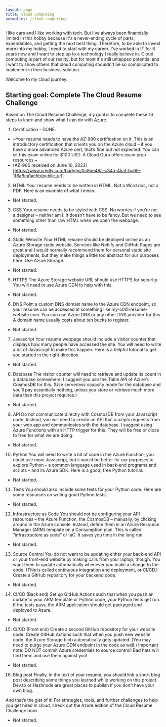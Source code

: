 ```yaml
---
layout: page
title: Cloud Computing
permalink: /cloud-computing/
---
```


I like cars and I like working with tech. But I've always been financially limited in this hobby because it's a never-ending cycle of parts, expendables, and getting the next best thing. Therefore, to be able to invest more into my hobby, I need to start with my career. I've worked in IT for 6 years now and I want to step up to a technology I really believe in. Cloud computing is part of our reality, but for most it's still untapped potential and I want to show others that cloud computing shouldn't be so complicated to implement in their business solution.

Welcome to my cloud journey.

## Starting goal: Complete The Cloud Resume Challenge

Based on The Cloud Resume Challenge, my goal is to complete these 16 steps to learn and show what I can do with Azure.

1. Certification - DONE.
- ~Your resume needs to have the AZ-900 certification on it. This is an introductory certification that orients you on the Azure cloud – if you have a more advanced Azure cert, that’s fine but not expected. You can sit this exam online for $100 USD. A Cloud Guru offers exam prep resources.~
- (AZ-900 received on June 10, 2023)[https://www.credly.com/badges/0c8be48a-c34a-45af-bc69-1f6a8ca1acbb/public_url]

<div data-iframe-width="150" data-iframe-height="270" data-share-badge-id="0c8be48a-c34a-45af-bc69-1f6a8ca1acbb" data-share-badge-host="https://www.credly.com"></div><script type="text/javascript" async src="//cdn.credly.com/assets/utilities/embed.js"></script>


2. HTML
Your resume needs to be written in HTML. Not a Word doc, not a PDF. Here is an example of what I mean.
- Not started.


3. CSS
Your resume needs to be styled with CSS. No worries if you’re not a designer – neither am I. It doesn’t have to be fancy. But we need to see something other than raw HTML when we open the webpage.
- Not started.

4. Static Website
Your HTML resume should be deployed online as an Azure Storage static website. Services like Netlify and GitHub Pages are great and I would normally recommend them for personal static site deployments, but they make things a little too abstract for our purposes here. Use Azure Storage.
- Not started.

5. HTTPS
The Azure Storage website URL should use HTTPS for security. You will need to use Azure CDN to help with this.
- Not started.

6. DNS
Point a custom DNS domain name to the Azure CDN endpoint, so your resume can be accessed at something like my-c00l-resume-website.com. You can use Azure DNS or any other DNS provider for this. A domain name usually costs about ten bucks to register.
- Not started.

7. Javascript
Your resume webpage should include a visitor counter that displays how many people have accessed the site. You will need to write a bit of Javascript to make this happen. Here is a helpful tutorial to get you started in the right direction.
- Not started.

8. Database
The visitor counter will need to retrieve and update its count in a database somewhere. I suggest you use the Table API of Azure’s CosmosDB for this. (Use serverless capacity mode for the database and you’ll pay essentially nothing, unless you store or retrieve much more data than this project requires.)
- Not started.

9. API
Do not communicate directly with CosmosDB from your Javascript code. Instead, you will need to create an API that accepts requests from your web app and communicates with the database. I suggest using Azure Functions with an HTTP trigger for this. They will be free or close to free for what we are doing.
- Not started.

10. Python
You will need to write a bit of code in the Azure Function; you could use more Javascript, but it would be better for our purposes to explore Python – a common language used in back-end programs and scripts – and its Azure SDK. Here is a good, free Python tutorial.
- Not started.

11. Tests
You should also include some tests for your Python code. Here are some resources on writing good Python tests.
- Not started.

12. Infrastructure as Code
You should not be configuring your API resources – the Azure Function, the CosmosDB – manually, by clicking around in the Azure console. Instead, define them in an Azure Resource Manager (ARM) template on a Consumption plan. This is called “infrastructure as code” or IaC. It saves you time in the long run.
- Not started.

13. Source Control
You do not want to be updating either your back-end API or your front-end website by making calls from your laptop, though. You want them to update automatically whenever you make a change to the code. (This is called continuous integration and deployment, or CI/CD.) Create a GitHub repository for your backend code.
- Not started.

14. CI/CD (Back end)
Set up GitHub Actions such that when you push an update to your ARM template or Python code, your Python tests get run. If the tests pass, the ARM application should get packaged and deployed to Azure.
- Not started.

15. CI/CD (Front end)
Create a second GitHub repository for your website code. Create GitHub Actions such that when you push new website code, the Azure Storage blob automatically gets updated. (You may need to purge your Azure CDN endpoint in the code as well.) Important note: DO NOT commit Azure credentials to source control! Bad hats will find them and use them against you!
- Not started.

16. Blog post
Finally, in the text of your resume, you should link a short blog post describing some things you learned while working on this project. Dev.to or Hashnode are great places to publish if you don’t have your own blog.

And that’s the gist of it! For strategies, tools, and further challenges to help you get hired in cloud, check out the Azure edition of the Cloud Resume Challenge book.
- Not started.

